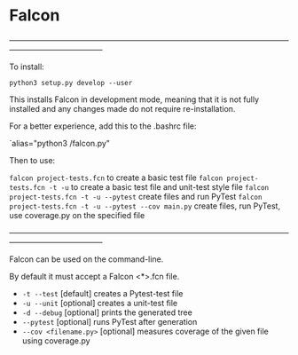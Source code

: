 # Falcon
――――――――――――――――――――――――――――――――――――――――――――――――

To install:

`python3 setup.py develop --user`

This installs Falcon in development mode, meaning that it is not fully installed and any changes made do not require re-installation.

For a better experience, add this to the .bashrc file:

`alias="python3 <some-path>/falcon.py"

Then to use:

`falcon project-tests.fcn` to create a basic test file
`falcon project-tests.fcn -t -u` to create a basic test file and unit-test style file
`falcon project-tests.fcn -t -u --pytest` create files and run PyTest
`falcon project-tests.fcn -t -u --pytest --cov main.py` create files, run PyTest, use coverage.py on the specified file

――――――――――――――――――――――――――――――――――――――――――――――――

Falcon can be used on the command-line.

By default it must accept a Falcon <*>.fcn file.

* `-t --test`  [default] creates a Pytest-test file
* `-u --unit` [optional] creates a unit-test file
* `-d --debug` [optional] prints the generated tree
* `--pytest` [optional] runs PyTest after generation
* `--cov <filename.py>` [optional] measures coverage of the given file using coverage.py

